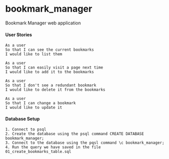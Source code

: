 # bookmark_manager
Bookmark Manager web application

#### User Stories
```
As a user
So that I can see the current bookmarks
I would like to list them

As a user
So that I can easily visit a page next time
I would like to add it to the bookmarks

As a user
So that I don't see a redundant bookmark
I would like to delete it from the bookmarks

As a user
So that I can change a bookmark
I would like to update it
```

#### Database Setup

```
1. Connect to psql
2. Create the database using the psql command CREATE DATABASE bookmark_manager;
3. Connect to the database using the pqsl command \c bookmark_manager;
4. Run the query we have saved in the file 01_create_bookmarks_table.sql
```
